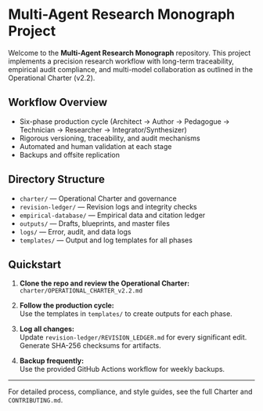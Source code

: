 # Multi-Agent Research Monograph Project

Welcome to the **Multi-Agent Research Monograph** repository. This project implements a precision research workflow with long-term traceability, empirical audit compliance, and multi-model collaboration as outlined in the Operational Charter (v2.2).

## Workflow Overview

- Six-phase production cycle (Architect → Author → Pedagogue → Technician → Researcher → Integrator/Synthesizer)
- Rigorous versioning, traceability, and audit mechanisms
- Automated and human validation at each stage
- Backups and offsite replication

## Directory Structure

- `charter/` — Operational Charter and governance
- `revision-ledger/` — Revision logs and integrity checks
- `empirical-database/` — Empirical data and citation ledger
- `outputs/` — Drafts, blueprints, and master files
- `logs/` — Error, audit, and data logs
- `templates/` — Output and log templates for all phases

## Quickstart

1. **Clone the repo and review the Operational Charter:**  
   `charter/OPERATIONAL_CHARTER_v2.2.md`

2. **Follow the production cycle:**  
   Use the templates in `templates/` to create outputs for each phase.

3. **Log all changes:**  
   Update `revision-ledger/REVISION_LEDGER.md` for every significant edit. Generate SHA-256 checksums for artifacts.

4. **Backup frequently:**  
   Use the provided GitHub Actions workflow for weekly backups.

---

For detailed process, compliance, and style guides, see the full Charter and `CONTRIBUTING.md`.
